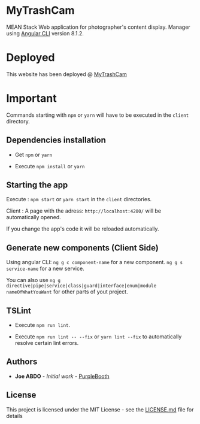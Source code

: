 # MyTrashCam
MEAN Stack Web application for photographer's content display.
Manager using [Angular CLI](https://github.com/angular/angular-cli) version 8.1.2.

# Deployed

This website has been deployed @ [MyTrashCam](https://my-trash-cam.herokuapp.com)

# Important

Commands starting with `npm` or `yarn` will have to be executed in the `client` directory.

## Dependencies installation

-   Get `npm` or `yarn`

-   Execute `npm install` or `yarn`

## Starting the app

Execute : `npm start` or `yarn start` in the `client` directories.

Client :
A page with the adress: `http://localhost:4200/` will be automatically opened.

If you change the app's code it will be reloaded automatically.

## Generate new components (Client Side)

Using angular CLI: 
	`ng g c component-name` for a new component.
	`ng g s service-name` for a new service.

You can also use `ng g directive|pipe|service|class|guard|interface|enum|module nameOfWhatYouWant` for other parts of yout project.

## TSLint

-   Execute `npm run lint`.

-   Execute `npm run lint -- --fix` or `yarn lint --fix` to automatically resolve certain lint errors.

## Authors

* **Joe ABDO** - *Initial work* - [PurpleBooth](https://github.com/joabda)

## License

This project is licensed under the MIT License - see the [LICENSE.md](LICENSE.md) file for details

